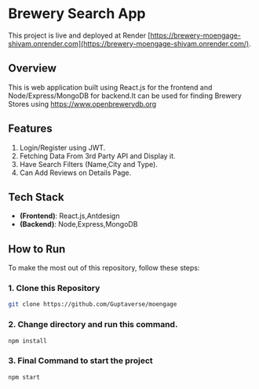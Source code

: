 # Brewery Search App

This project is live and deployed at Render [https://brewery-moengage-shivam.onrender.com](https://brewery-moengage-shivam.onrender.com/).


## Overview

This is web application built using React.js for the frontend and Node/Express/MongoDB for backend.It can be used for finding Brewery Stores using https://www.openbrewerydb.org

## Features

1. Login/Register using JWT.
2. Fetching Data From 3rd Party API and Display it.
3. Have Search Filters (Name,City and Type).
4. Can Add Reviews on Details Page.


## Tech Stack

- **(Frontend)**: React.js,Antdesign
- **(Backend)**: Node,Express,MongoDB

## How to Run 

To make the most out of this repository, follow these steps:

### 1. Clone this Repository
```bash
git clone https://github.com/Guptaverse/moengage
```
### 2. Change directory and run this command.
```bash
npm install
```
### 3. Final Command to start the project
```bash
npm start
```



